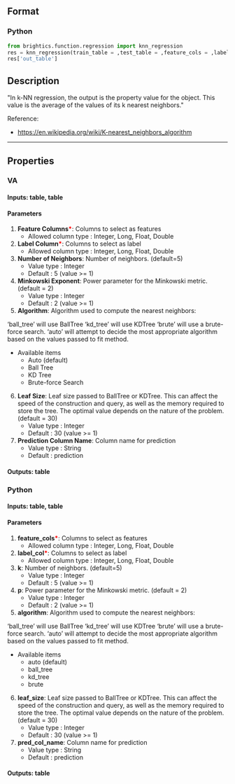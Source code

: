 ## Format
### Python
```python
from brightics.function.regression import knn_regression
res = knn_regression(train_table = ,test_table = ,feature_cols = ,label_col = ,k = ,p = ,algorithm = ,leaf_size = ,pred_col_name = )
res['out_table']
```

## Description
"In k-NN regression, the output is the property value for the object. This value is the average of the values of its k nearest neighbors."

Reference: 
+ <https://en.wikipedia.org/wiki/K-nearest_neighbors_algorithm>

---

## Properties
### VA
#### Inputs: table, table

#### Parameters
1. **Feature Columns**<b style="color:red">*</b>: Columns to select as features
   - Allowed column type : Integer, Long, Float, Double
2. **Label Column**<b style="color:red">*</b>: Columns to select as label
   - Allowed column type : Integer, Long, Float, Double
3. **Number of Neighbors**: Number of neighbors. (default=5)
   - Value type : Integer
   - Default : 5 (value >= 1)
4. **Minkowski Exponent**: Power parameter for the Minkowski metric. (default = 2)
   - Value type : Integer
   - Default : 2 (value >= 1)
5. **Algorithm**: Algorithm used to compute the nearest neighbors:

‘ball_tree’ will use BallTree
‘kd_tree’ will use KDTree
‘brute’ will use a brute-force search.
‘auto’ will attempt to decide the most appropriate algorithm based on the values passed to fit method.
   - Available items
      - Auto (default)
      - Ball Tree
      - KD Tree
      - Brute-force Search
6. **Leaf Size**: Leaf size passed to BallTree or KDTree. This can affect the speed of the construction and query, as well as the memory required to store the tree. The optimal value depends on the nature of the problem. (default = 30)
   - Value type : Integer
   - Default : 30 (value >= 1)
7. **Prediction Column Name**: Column name for prediction
   - Value type : String
   - Default : prediction

#### Outputs: table

### Python
#### Inputs: table, table

#### Parameters
1. **feature_cols**<b style="color:red">*</b>: Columns to select as features
   - Allowed column type : Integer, Long, Float, Double
2. **label_col**<b style="color:red">*</b>: Columns to select as label
   - Allowed column type : Integer, Long, Float, Double
3. **k**: Number of neighbors. (default=5)
   - Value type : Integer
   - Default : 5 (value >= 1)
4. **p**: Power parameter for the Minkowski metric. (default = 2)
   - Value type : Integer
   - Default : 2 (value >= 1)
5. **algorithm**: Algorithm used to compute the nearest neighbors:

‘ball_tree’ will use BallTree
‘kd_tree’ will use KDTree
‘brute’ will use a brute-force search.
‘auto’ will attempt to decide the most appropriate algorithm based on the values passed to fit method.
   - Available items
      - auto (default)
      - ball_tree
      - kd_tree
      - brute
6. **leaf_size**: Leaf size passed to BallTree or KDTree. This can affect the speed of the construction and query, as well as the memory required to store the tree. The optimal value depends on the nature of the problem. (default = 30)
   - Value type : Integer
   - Default : 30 (value >= 1)
7. **pred_col_name**: Column name for prediction
   - Value type : String
   - Default : prediction

#### Outputs: table

